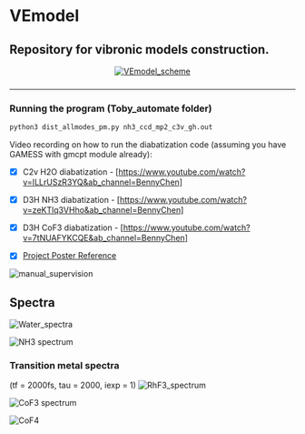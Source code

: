 # VEmodel
## Repository for vibronic models construction.
<div align="center">
  
[![VEmodel_scheme](https://github.com/bjb2chen/VEmodel/assets/51763900/7ee3d88b-7645-4715-914f-3b297a7b7997)]()

<h3>

</h3>

</div>

---

### Running the program (Toby_automate folder)

```py
python3 dist_allmodes_pm.py nh3_ccd_mp2_c3v_gh.out
```

Video recording on how to run the diabatization code (assuming you have GAMESS with gmcpt module already): 

- [x] C2v H2O diabatization - [https://www.youtube.com/watch?v=ILLrUSzR3YQ&ab_channel=BennyChen]

- [x] D3H NH3 diabatization - [https://www.youtube.com/watch?v=zeKTlq3VHho&ab_channel=BennyChen]

- [x] D3H CoF3 diabatization - [https://www.youtube.com/watch?v=7tNUAFYKCQE&ab_channel=BennyChen]

- [x] [Project Poster Reference](https://github.com/bjb2chen/vmodels/files/10171706/SCP2022_bjc_20685630_White.pdf)

![manual_supervision](https://github.com/bjb2chen/VEmodel/assets/51763900/e472d956-8c66-41d8-9d24-1e581f2c235d)

## Spectra

![Water_spectra](https://github.com/bjb2chen/vmodels/assets/51763900/4fb80100-99ca-4349-90be-90ca7f01cc85)

![NH3 spectrum](https://github.com/bjb2chen/vmodels/assets/51763900/0e81a86d-81f6-4a82-a29a-85708265afb2)

### Transition metal spectra

(tf = 2000fs, tau = 2000, iexp = 1)
![RhF3_spectrum](https://github.com/bjb2chen/VEmodel/assets/51763900/97234174-5bd0-4f83-a691-374efb1cabd3)

![CoF3 spectrum](https://github.com/bjb2chen/VEmodel/assets/51763900/780c155f-9136-418a-b337-974def80c28f)

![CoF4](https://github.com/bjb2chen/vmodels/assets/51763900/eb5d7752-d0d4-4151-9af5-d399e079bf3a)



